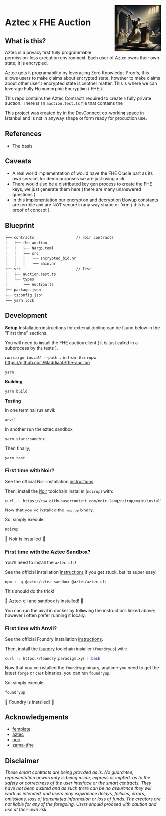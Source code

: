 <img align="right" width="150" height="150" top="100" src="./assets/readme.png">

# Aztec x FHE Auction

## What is this?

Aztec is a privacy first fully programmable permission-less execution environment. Each user of Aztec owns their own state; it is encrypted.

Aztec gets it programability by leveraging Zero Knowledge Proofs, this allows users to make claims about encrypted state, however to make claims about other user's encrypted state is another matter. This is where we can leverage Fully Homomorphic Encryption ( FHE ).

This repo contains the Aztec Contracts required to create a fully private auction. There is an `auction.test.ts` file that contains the 

This project was created by in the DevConnect co-working space in Istanbul and is not in anyway shape or form ready for production use.

## References 

- The basis 


## Caveats
- A real world implementation of would have the FHE Oracle part as its own service, for demo purposes we are just using a cli.
- There would also be a distributed key gen process to create the FHE keys, we just generate them here ( there are many unanswered questions ).
- In this implementation our encryption and decryption blowup constants are terrible and are NOT secure in any way shape or form ( this is a proof of concept ).

## Blueprint

```ml
├── contracts                   // Noir contracts
│   ├── fhe_auction
│   │   ├── Nargo.toml
│   │   ├── src
│   │   │   ├── encrypted_bid.nr
│   │   │   └── main.nr
├── src                         // Test
│   ├── auction.test.ts
│   └── types
│       └── Auction.ts
├── package.json
├── tsconfig.json
└── yarn.lock
```

## Development

**Setup**
Installation instructions for external tooling can be found below in the "First time" sections.  

You will need to install the FHE auction client ( it is just called in a subprocess by the tests ).  

run `cargo install --path .` in from this repo https://github.com/Maddiaa0/fhe-auction  

```
yarn
```


**Building**

```bash
yarn build
```

**Testing**

In one terminal run anvil:
```
anvil
```

In another run the aztec sandbox
```bash
yarn start:sandbox
```

Then finally;
```bash
yarn test
```

### First time with Noir?

See the official Noir installation [instructions](https://noir-lang.org/getting_started/nargo_installation).

Then, install the [Noir](https://github.com/noir-lang/noir) toolchain installer (`noirup`) with:

```bash
curl -L https://raw.githubusercontent.com/noir-lang/noirup/main/install | bash
```

Now that you've installed the `noirup` binary,

So, simply execute:

```bash
noirup
```

🎉 Noir is installed! 🎉

### First time with the Aztec Sandbox?

You'll need to install the `aztec-cli`!

See the official installation [instructions](https://docs.aztec.network/dev_docs/cli/sandbox-reference#with-npm) if you get stuck, but its super easy!

```
npm i -g @aztec/aztec-sandbox @aztec/aztec-cli
```

This should do the trick!  

🎉 Aztec-cli and sandbox is installed! 🎉

You can run the anvil in docker by following the instructions linked above; however i often prefer running it locally.

### First time with Anvil?

See the official Foundry installation [instructions](https://github.com/foundry-rs/foundry/blob/master/README.md#installation).

Then, install the [foundry](https://github.com/foundry-rs/foundry) toolchain installer (`foundryup`) with:

```bash
curl -L https://foundry.paradigm.xyz | bash
```

Now that you've installed the `foundryup` binary,
anytime you need to get the latest `forge` or `cast` binaries,
you can run `foundryup`.

So, simply execute:

```bash
foundryup
```

🎉 Foundry is installed! 🎉

## Acknowledgements

- [femplate](https://github.com/refcell/femplate)
- [aztec](https://github.com/AztecProtocol/aztec-packages)
- [noir](https://github.com/noir-lang/noir)
- [zama-tfhe](https://github.com/zama-ai/tfhe-rs)

## Disclaimer

_These smart contracts are being provided as is. No guarantee, representation or warranty is being made, express or implied, as to the safety or correctness of the user interface or the smart contracts. They have not been audited and as such there can be no assurance they will work as intended, and users may experience delays, failures, errors, omissions, loss of transmitted information or loss of funds. The creators are not liable for any of the foregoing. Users should proceed with caution and use at their own risk._
